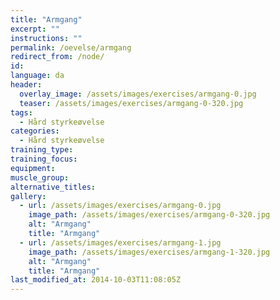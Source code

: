 ```yaml
---
title: "Armgang"
excerpt: ""
instructions: ""
permalink: /oevelse/armgang
redirect_from: /node/
id: 
language: da
header:
  overlay_image: /assets/images/exercises/armgang-0.jpg
  teaser: /assets/images/exercises/armgang-0-320.jpg
tags:
  - Hård styrkeøvelse
categories:
  - Hård styrkeøvelse
training_type: 
training_focus: 
equipment:
muscle_group:
alternative_titles:
gallery:
  - url: /assets/images/exercises/armgang-0.jpg
    image_path: /assets/images/exercises/armgang-0-320.jpg
    alt: "Armgang"
    title: "Armgang"
  - url: /assets/images/exercises/armgang-1.jpg
    image_path: /assets/images/exercises/armgang-1-320.jpg
    alt: "Armgang"
    title: "Armgang"
last_modified_at: 2014-10-03T11:08:05Z
---
```



